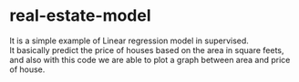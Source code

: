 # real-estate-model
It is a simple example of Linear regression model in supervised. 
<br>
It basically predict the price of houses based on the area in square feets, and also with this code we are able to plot a graph between area and price of house.
